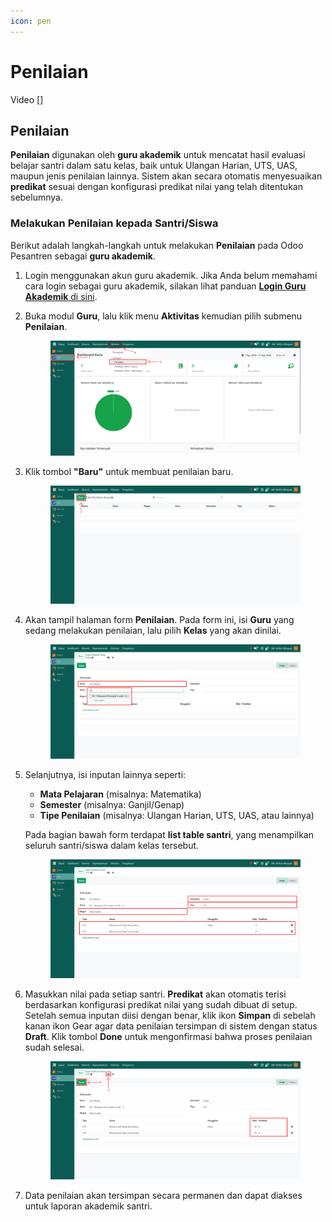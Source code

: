 ```yaml
---
icon: pen
---
```


# Penilaian

Video \[]

## Penilaian

**Penilaian** digunakan oleh **guru akademik** untuk mencatat hasil evaluasi belajar santri dalam satu kelas, baik untuk Ulangan Harian, UTS, UAS, maupun jenis penilaian lainnya. Sistem akan secara otomatis menyesuaikan **predikat** sesuai dengan konfigurasi predikat nilai yang telah ditentukan sebelumnya.

### Melakukan Penilaian kepada Santri/Siswa

Berikut adalah langkah-langkah untuk melakukan **Penilaian** pada Odoo Pesantren sebagai **guru akademik**.

1. Login menggunakan akun guru akademik. Jika Anda belum memahami cara login sebagai guru akademik, silakan lihat panduan [**Login Guru Akademik** di sini](../../../setup-and-konfigurasi/panduan-login/login-guru.md).
2.  Buka modul **Guru**, lalu klik menu **Aktivitas** kemudian pilih submenu **Penilaian**.

    <figure><img src="../../../.gitbook/assets/images-456.png" alt=""><figcaption></figcaption></figure>
3.  Klik tombol **"Baru"** untuk membuat penilaian baru.

    <figure><img src="../../../.gitbook/assets/images-457.png" alt=""><figcaption></figcaption></figure>


4.  Akan tampil halaman form **Penilaian**. Pada form ini, isi **Guru** yang sedang melakukan penilaian, lalu pilih **Kelas** yang akan dinilai.

    <figure><img src="../../../.gitbook/assets/images-458.png" alt=""><figcaption></figcaption></figure>


5.  Selanjutnya, isi inputan lainnya seperti:

    * **Mata Pelajaran** (misalnya: Matematika)
    * **Semester** (misalnya: Ganjil/Genap)
    * **Tipe Penilaian** (misalnya: Ulangan Harian, UTS, UAS, atau lainnya)

    Pada bagian bawah form terdapat **list table santri**, yang menampilkan seluruh santri/siswa dalam kelas tersebut.

    <figure><img src="../../../.gitbook/assets/images-459.png" alt=""><figcaption></figcaption></figure>


6.  Masukkan nilai pada setiap santri. **Predikat** akan otomatis terisi berdasarkan konfigurasi predikat nilai yang sudah dibuat di setup. Setelah semua inputan diisi dengan benar, klik ikon **Simpan** di sebelah kanan ikon Gear agar data penilaian tersimpan di sistem dengan status **Draft**. Klik tombol **Done** untuk mengonfirmasi bahwa proses penilaian sudah selesai.

    <figure><img src="../../../.gitbook/assets/images-460.png" alt=""><figcaption></figcaption></figure>


7. Data penilaian akan tersimpan secara permanen dan dapat diakses untuk laporan akademik santri.
